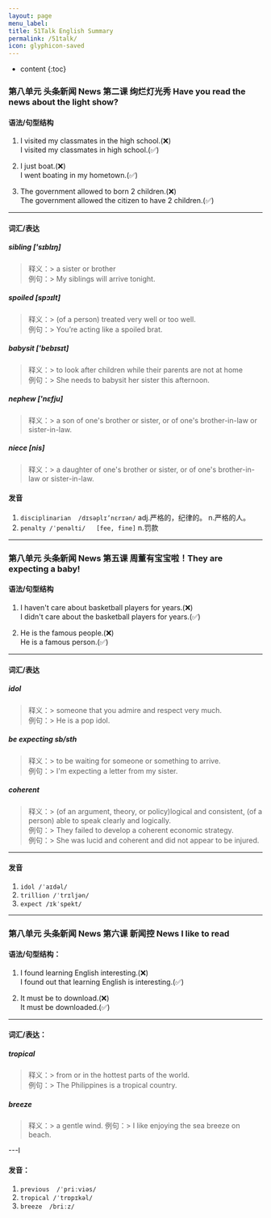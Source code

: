 ```yaml
---
layout: page
menu_label:
title: 51Talk English Summary
permalink: /51talk/
icon: glyphicon-saved
---
```



* content
{:toc}


### 第八单元 头条新闻 News 第二课 绚烂灯光秀 Have you read the news about the light show?


#### 语法/句型结构

1. I visited my classmates in the high school.(❌)  
I visited my classmates in high school.(✅)

2. I just boat.(❌)  
I went boating in my hometown.(✅)

3. The government allowed to born 2 children.(❌)  
The government allowed the citizen to have 2 children.(✅)

---

#### 词汇/表达

##### sibling ['sɪblɪŋ]

>释义：> a sister or brother  
>例句：> My siblings will arrive tonight.

##### spoiled [spɔɪlt]

>释义：> (of a ​person) ​treated very well or too well.  
>例句：> You’re ​acting like a spoiled ​brat.

##### babysit ['bebɪsɪt]

>释义：> to look after children while their parents are not at home  
>例句：> She needs to babysit her sister this afternoon.

##### nephew ['nɛfju]
>释义：> a son of one's brother or sister, or of one's brother-in-law or sister-in-law.

##### niece [nis]
>释义：> a daughter of one's brother or sister, or of one's brother-in-law or sister-in-law.

#### 发音
1. `disciplinarian  /dɪsəplɪ’nɛrɪən/`  adj.严格的，纪律的。 n.严格的人。
2. `penalty /ˈpenəlti/   [fee, fine]`  n.罚款

---

### 第八单元 头条新闻 News  第五课 周董有宝宝啦！They are expecting a baby!

#### 语法/句型结构
1. I haven't care about basketball players for years.(❌)   
I didn't care about the basketball players for years.(✅)

2. He is the famous people.(❌)    
He is a famous person.(✅)

---

#### 词汇/表达

##### idol
>释义：> someone that you admire and respect very much.  
>例句：> He is a pop idol.

##### be expecting sb/sth
>释义：> to be waiting for someone or something to arrive.  
>例句：> I'm expecting a letter from my sister.

##### coherent
>释义：> (of an argument, theory, or policy)logical and consistent,   (of a person) able to speak clearly and logically.  
>例句：> They failed to develop a coherent economic strategy.  
>例句：> She was lucid and coherent and did not appear to be injured.

----

#### 发音
1. `idol /ˈaɪdəl/`
2. `trillion /ˈtrɪljən/`
3. `expect /ɪkˈspekt/`

---

### 第八单元 头条新闻 News  第六课 新闻控 News I like to read

#### 语法/句型结构：
1. I found learning English interesting.(❌)  
I found out that learning English is interesting.(✅)

2. It must be to download.(❌)  
It must be downloaded.(✅)

---

#### 词汇/表达：

##### tropical
>释义：> from or in the hottest parts of the world.  
>例句：> The Philippines is a tropical country.

##### breeze
>释义：> a gentle wind.
>例句：> I like enjoying the sea breeze on beach.

---I

#### 发音：
1. `previous  /ˈpriːviəs/`
2. `tropical /ˈtrɒpɪkəl/`
3. `breeze  /briːz/`